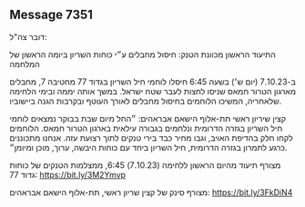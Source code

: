 ## Message 7351

דובר צה"ל:

התיעוד הראשון מכוונת הטנק: חיסול מחבלים ע״י כוחות השריון ביומה הראשון של המלחמה

ב-7.10.23 (יום ש׳) בשעה 6:45 חיסלו לוחמי חיל השריון בגדוד 77 מחטיבה 7, מחבלים מארגון הטרור חמאס שניסו לחצות לעבר שטח ישראל. במשך אותה יממה ובימי הלחימה שלאחריה, המשיכו הלוחמים בחיסול מחבלים לאורך העוטף ובקרבות הגנה ביישוביו. 

קצין שיריון ראשי תת-אלוף הישאם אבראהים: ״החל מיום שבת בבוקר נמצאים לוחמי חיל השריון בגזרה הדרומית ונלחמים בגבורה עילאית בארגון הטרור חמאס. הלוחמים לקחו חלק בהדיפת האויב, וגבו מחיר כבד בירי טנקים לתוך רצועת עזה. אנחנו מתכוננים כרגע לתמרון בגזרה הדרומית, חיל השריון ביחד עם כוחות היבשה, ערוך, מוכן ומיומן״.

מצורף תיעוד מהיום הראשון ללחימה (7.10.23) 6:45, ממצלמות הטנקים של כוחות גדוד 77: https://bit.ly/3M2Ymvp

מצורף סינק של קצין שריון ראשי, תת-אלוף הישאם אבראהים: https://bit.ly/3FkDiN4

